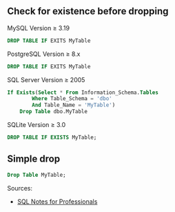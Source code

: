 ## Check for existence before dropping
MySQL Version ≥ 3.19
```sql
DROP TABLE IF EXITS MyTable
```

PostgreSQL Version ≥ 8.x
```sql
DROP TABLE IF EXITS MyTable
```

SQL Server Version ≥ 2005
```sql
If Exists(Select * From Information_Schema.Tables
        Where Table_Schema = 'dbo'
        And Table_Name = 'MyTable')
    Drop Table dbo.MyTable
```

SQLite Version ≥ 3.0
```sql
DROP TABLE IF EXISTS MyTable;
```

## Simple drop
```sql
Drop Table MyTable;
```


Sources:
* [SQL Notes for Professionals](https://goalkicker.com/SQLBook)